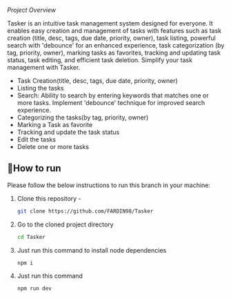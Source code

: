 *Project Overview*

Tasker is an intuitive task management system designed for everyone. It enables easy creation and management of tasks with features such as task creation (title, desc, tags, due date, priority, owner), task listing, powerful search with 'debounce' for an enhanced experience, task categorization (by tag, priority, owner), marking tasks as favorites, tracking and updating task status, task editing, and efficient task deletion. Simplify your task management with Tasker.

- Task Creation(title, desc, tags, due date, priority, owner)
- Listing the tasks
- Search: Ability to search by entering keywords that matches one or more tasks. Implement 'debounce' technique for improved search experience.
- Categorizing the tasks(by tag, priority, owner)
- Marking a Task as favorite
- Tracking and update the task status
- Edit the tasks
- Delete one or more tasks

<!-- HOW TO RUN -->

## :pushpin:How to run

Please follow the below instructions to run this branch in your machine:

1. Clone this repository -
   ```sh
   git clone https://github.com/FARDIN98/Tasker
   ```
2. Go to the cloned project directory
   ```sh
   cd Tasker
   ```
3. Just run this command to install node dependencies
   ```sh
   npm i
   ```
4. Just run this command
   ```sh
   npm run dev
   ```
